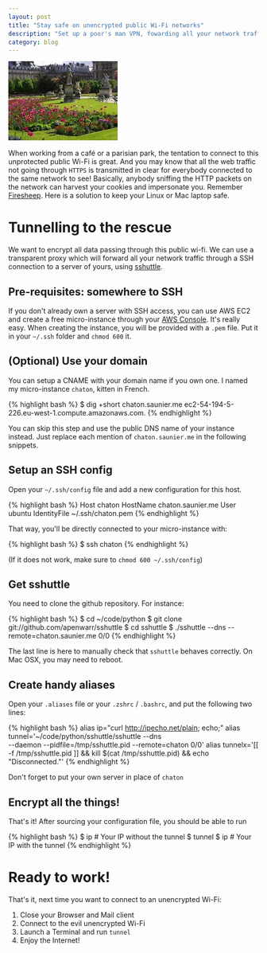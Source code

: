 ```yaml
---
layout: post
title: "Stay safe on unencrypted public Wi-Fi networks"
description: "Set up a poor's man VPN, fowarding all your network traffic to a server of yours through SSH"
category: blog
---
```


<img class="inline pull-right" src="/images/posts/garden.jpg" alt="Parisian Park" />

When working from a café or a parisian park, the tentation to connect to this
unprotected public Wi-Fi is great. And you may know that all the web traffic not
going through `HTTPS` is transmitted in clear for everybody connected to the
same network to see! Basically, anybody sniffing the HTTP packets on the network can
harvest your cookies and impersonate you. Remember
[Firesheep](http://codebutler.github.io/firesheep/tc12/). Here is a solution to
keep your Linux or Mac laptop safe.

# Tunnelling to the rescue

We want to encrypt all data passing through this public wi-fi. We can use a
transparent proxy which will forward all your network traffic through a SSH
connection to a server of yours, using [sshuttle](https://github.com/apenwarr/sshuttle).

## Pre-requisites: somewhere to SSH

If you don't already own a server with SSH access, you can use AWS EC2 and create
a free micro-instance through your [AWS Console](https://console.aws.amazon.com/ec2/v2/home).
It's really easy. When creating the instance, you will be provided with a `.pem` file.
Put it in your `~/.ssh` folder and `chmod 600` it.

## (Optional) Use your domain

You can setup a CNAME with your domain name if you own one. I named my micro-instance
`chaton`, kitten in French.

{% highlight bash %}
$ dig +short chaton.saunier.me
ec2-54-194-5-226.eu-west-1.compute.amazonaws.com.
{% endhighlight %}

You can skip this step and use the public DNS name of your instance instead. Just
replace each mention of `chaton.saunier.me` in the following snippets.

## Setup an SSH config

Open your `~/.ssh/config` file and add a new configuration for this host.

{% highlight bash %}
Host chaton
  HostName chaton.saunier.me
  User ubuntu
  IdentityFile ~/.ssh/chaton.pem
{% endhighlight %}

That way, you'll be directly connected to your micro-instance with:

{% highlight bash %}
$ ssh chaton
{% endhighlight %}

(If it does not work, make sure to `chmod 600 ~/.ssh/config`)

## Get sshuttle

You need to clone the github repository. For instance:

{% highlight bash %}
$ cd ~/code/python
$ git clone git://github.com/apenwarr/sshuttle
$ cd sshuttle
$ ./sshuttle --dns --remote=chaton.saunier.me 0/0
{% endhighlight %}

The last line is here to manually check that `sshuttle` behaves correctly.
On Mac OSX, you may need to reboot.

## Create handy aliases

Open your `.aliases` file or your `.zshrc` / `.bashrc`, and put the following
two lines:

{% highlight bash %}
alias ip="curl http://ipecho.net/plain; echo;"
alias tunnel='~/code/python/sshuttle/sshuttle --dns \
              --daemon --pidfile=/tmp/sshuttle.pid --remote=chaton 0/0'
alias tunnelx='[[ -f /tmp/sshuttle.pid ]] && kill $(cat /tmp/sshuttle.pid) && echo "Disconnected."'
{% endhighlight %}

Don't forget to put your own server in place of `chaton`

## Encrypt all the things!

That's it! After sourcing your configuration file, you should be able to run

{% highlight bash %}
$ ip  # Your IP without the tunnel
$ tunnel
$ ip  # Your IP with the tunnel
{% endhighlight %}

# Ready to work!

That's it, next time you want to connect to an unencrypted Wi-Fi:

1. Close your Browser and Mail client
1. Connect to the evil unencrypted Wi-Fi
1. Launch a Terminal and run `tunnel`
1. Enjoy the Internet!